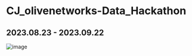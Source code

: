 # CJ_olivenetworks-Data_Hackathon

## 2023.08.23 - 2023.09.22
![image](https://github.com/kelly062001/CJ_Olivenetworks-Data_Hackathon/assets/121388824/87ecb697-846a-4197-bec7-0309e3f5be57)



